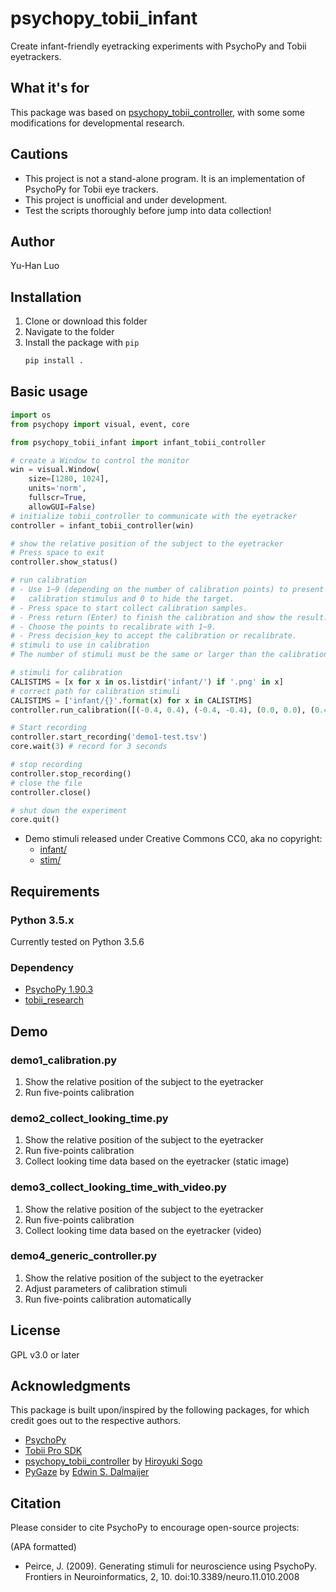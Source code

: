 # psychopy_tobii_infant

Create infant-friendly eyetracking experiments with PsychoPy and Tobii eyetrackers.

## What it's for

This package was based on [psychopy_tobii_controller](https://github.com/hsogo/psychopy_tobii_controller), with some some modifications for developmental research.

## Cautions

- This project is not a stand-alone program. It is an implementation of PsychoPy for Tobii eye trackers.
- This project is unofficial and under development.
- Test the scripts thoroughly before jump into data collection!

## Author

Yu-Han Luo

## Installation

1. Clone or download this folder
2. Navigate to the folder
3. Install the package with `pip`
    ```python
    pip install .
    ```

## Basic usage

```python
import os
from psychopy import visual, event, core

from psychopy_tobii_infant import infant_tobii_controller

# create a Window to control the monitor
win = visual.Window(
    size=[1280, 1024],
    units='norm',
    fullscr=True,
    allowGUI=False)
# initialize tobii_controller to communicate with the eyetracker
controller = infant_tobii_controller(win)

# show the relative position of the subject to the eyetracker
# Press space to exit
controller.show_status()

# run calibration
# - Use 1~9 (depending on the number of calibration points) to present
#   calibration stimulus and 0 to hide the target.
# - Press space to start collect calibration samples.
# - Press return (Enter) to finish the calibration and show the result.
# - Choose the points to recalibrate with 1~9.
# - Press decision_key to accept the calibration or recalibrate.
# stimuli to use in calibration
# The number of stimuli must be the same or larger than the calibration points.

# stimuli for calibration
CALISTIMS = [x for x in os.listdir('infant/') if '.png' in x]
# correct path for calibration stimuli
CALISTIMS = ['infant/{}'.format(x) for x in CALISTIMS]
controller.run_calibration([(-0.4, 0.4), (-0.4, -0.4), (0.0, 0.0), (0.4, 0.4), (0.4, -0.4)], CALISTIMS)

# Start recording
controller.start_recording('demo1-test.tsv')
core.wait(3) # record for 3 seconds

# stop recording
controller.stop_recording()
# close the file
controller.close()

# shut down the experiment
core.quit()
```

+ Demo stimuli released under Creative Commons CC0, aka no copyright:
  + [infant/](https://bit.ly/2BnAGwG)
  + [stim/](https://bit.ly/2SQAOf9)

## Requirements

### Python 3.5.x

Currently tested on Python 3.5.6

### Dependency

- [PsychoPy 1.90.3](http://www.psychopy.org/)
- [tobii_research](https://pypi.python.org/pypi/tobii-research)

## Demo

### demo1_calibration.py

1. Show the relative position of the subject to the eyetracker
2. Run five-points calibration

### demo2_collect_looking_time.py

1. Show the relative position of the subject to the eyetracker
2. Run five-points calibration
3. Collect looking time data based on the eyetracker (static image)

### demo3_collect_looking_time_with_video.py

1. Show the relative position of the subject to the eyetracker
2. Run five-points calibration
3. Collect looking time data based on the eyetracker (video)

### demo4_generic_controller.py

1. Show the relative position of the subject to the eyetracker
2. Adjust parameters of calibration stimuli
3. Run five-points calibration automatically

## License

GPL v3.0 or later

## Acknowledgments

This package is built upon/inspired by the following packages, for which credit goes out to the respective authors.

- [PsychoPy](http://www.psychopy.org/)
- [Tobii Pro SDK](https://www.tobiipro.com/product-listing/tobii-pro-sdk/)
- [psychopy_tobii_controller](https://github.com/hsogo/psychopy_tobii_controller) by [Hiroyuki Sogo](https://github.com/hsogo)
- [PyGaze](http://www.pygaze.org/) by [Edwin S. Dalmaijer](https://github.com/esdalmaijer)

## Citation

Please consider to cite PsychoPy to encourage open-source projects:

(APA formatted)
- Peirce, J. (2009). Generating stimuli for neuroscience using PsychoPy. Frontiers in Neuroinformatics, 2, 10. doi:10.3389/neuro.11.010.2008

